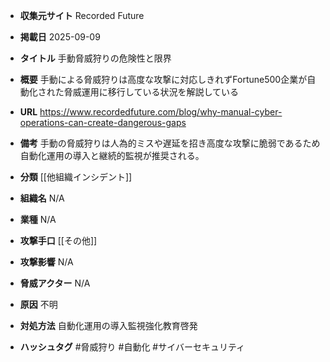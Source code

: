 - **収集元サイト**
Recorded Future

- **掲載日**
2025-09-09

- **タイトル**
手動脅威狩りの危険性と限界

- **概要**
手動による脅威狩りは高度な攻撃に対応しきれずFortune500企業が自動化された脅威運用に移行している状況を解説している

- **URL**
https://www.recordedfuture.com/blog/why-manual-cyber-operations-can-create-dangerous-gaps

- **備考**
手動の脅威狩りは人為的ミスや遅延を招き高度な攻撃に脆弱であるため自動化運用の導入と継続的監視が推奨される。

- **分類**
[[他組織インシデント]]

- **組織名**
N/A

- **業種**
N/A

- **攻撃手口**
[[その他]]

- **攻撃影響**
N/A

- **脅威アクター**
N/A

- **原因**
不明

- **対処方法**
自動化運用の導入監視強化教育啓発

- **ハッシュタグ**
#脅威狩り #自動化 #サイバーセキュリティ
